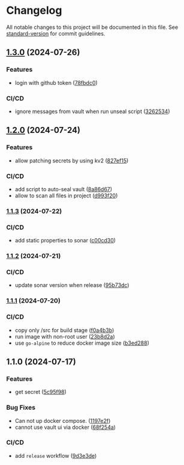 # Changelog

All notable changes to this project will be documented in this file. See [standard-version](https://github.com/conventional-changelog/standard-version) for commit guidelines.

## [1.3.0](https://github.com/Utconnect/coffer/compare/v1.2.0...v1.3.0) (2024-07-26)


### Features

* login with github token ([78fbdc0](https://github.com/Utconnect/coffer/commit/78fbdc02a391e3249a70015c870af4e474a1d338))


### CI/CD

* ignore messages from vault when run unseal script ([3262534](https://github.com/Utconnect/coffer/commit/32625348c7f1a6dfa107bb3307ec9cb9a5dda527))

## [1.2.0](https://github.com/Utconnect/coffer/compare/v1.1.3...v1.2.0) (2024-07-24)


### Features

* allow patching secrets by using kv2 ([827ef15](https://github.com/Utconnect/coffer/commit/827ef157432b4cbd884c48b86c3b2b39269c813a))


### CI/CD

* add script to auto-seal vault ([8a86d67](https://github.com/Utconnect/coffer/commit/8a86d671773d029fbba18f13a2f224b8116ea5b8))
* allow to scan all files in project ([d993f20](https://github.com/Utconnect/coffer/commit/d993f203a95af93defc4021078f524e2f539262e))

### [1.1.3](https://github.com/Utconnect/coffer/compare/v1.1.2...v1.1.3) (2024-07-22)


### CI/CD

* add static properties to sonar ([c00cd30](https://github.com/Utconnect/coffer/commit/c00cd30f618b3c1d677dc003471efc570c150329))

### [1.1.2](https://github.com/Utconnect/coffer/compare/v1.1.1...v1.1.2) (2024-07-21)


### CI/CD

* update sonar version when release ([95b73dc](https://github.com/Utconnect/coffer/commit/95b73dcea279ac36e1a101dc444006f03f754393))

### [1.1.1](https://github.com/Utconnect/coffer/compare/v1.1.0...v1.1.1) (2024-07-20)


### CI/CD

* copy only /src for build stage ([f0a4b3b](https://github.com/Utconnect/coffer/commit/f0a4b3b3c6e04c2e4637ddbd72491694c4adc40f))
* run image with non-root user ([23b8d2a](https://github.com/Utconnect/coffer/commit/23b8d2a00bdecd879f46006a226359d621985b0d))
* use `go-alpine` to reduce docker image size ([b3ed288](https://github.com/Utconnect/coffer/commit/b3ed288a395d1b9232932bac2cabada2273ecc27))

## 1.1.0 (2024-07-17)


### Features

* get secret ([5c95f98](https://github.com/Utconnect/coffer/commit/5c95f981c92f4ffa4034226dde6a3c68ae847a9e))


### Bug Fixes

* Can not up docker compose. ([1197e2f](https://github.com/Utconnect/coffer/commit/1197e2fdec3dcb9464f36bed690ceda1c79d7579))
* cannot use vault ui via docker ([68f254a](https://github.com/Utconnect/coffer/commit/68f254a77083e3893fad4af2f713295297a7de13))


### CI/CD

* add `release` workflow ([9d3e3de](https://github.com/Utconnect/coffer/commit/9d3e3dea9fef1a74856d637c53de35462c0da93c))
